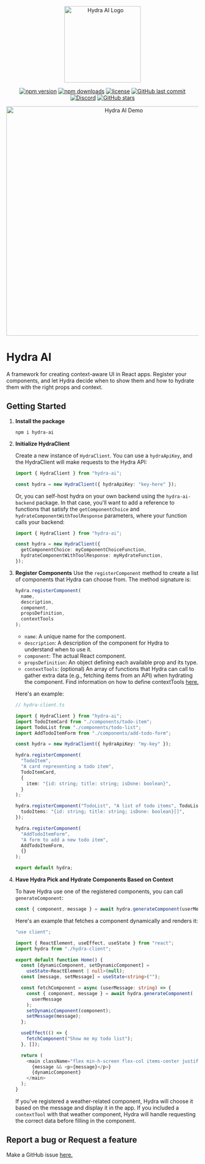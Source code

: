 <p align="center">
  <img src="https://raw.githubusercontent.com/michaelmagan/hydraai/main/github-hydra-ai.png" alt="Hydra AI Logo" width="200">
</p>

<p align="center">
  <a href="https://www.npmjs.com/package/hydra-ai"><img src="https://img.shields.io/npm/v/hydra-ai.svg" alt="npm version"></a>
  <a href="https://www.npmjs.com/package/hydra-ai"><img src="https://img.shields.io/npm/dm/hydra-ai.svg" alt="npm downloads"></a>
  <a href="https://github.com/michaelmagan/hydraai/blob/main/LICENSE"><img src="https://img.shields.io/github/license/michaelmagan/hydraai.svg" alt="license"></a>
  <a href="https://github.com/michaelmagan/hydraai/commits/main"><img src="https://img.shields.io/github/last-commit/michaelmagan/hydraai.svg" alt="GitHub last commit"></a>
  <a href="https://discord.gg/dJNvPEHth6"><img src="https://img.shields.io/discord/1251581895414911016?color=7289da&label=discord" alt="Discord"></a>
  <a href="https://github.com/michaelmagan/hydraai/stargazers"><img src="https://img.shields.io/github/stars/michaelmagan/hydraai.svg?style=social" alt="GitHub stars"></a>
</p>

<p align="center">
  <img src="https://github.com/user-attachments/assets/2501fd99-f768-43f5-96cc-d113c4f95903" alt="Hydra AI Demo" width="600">
</p>

# Hydra AI

A framework for creating context-aware UI in React apps. Register your components, and let Hydra decide when to show them and how to hydrate them with the right props and context.

## Getting Started

1. **Install the package**

   ```shell
   npm i hydra-ai
   ```

2. **Initialize HydraClient**

   Create a new instance of `HydraClient`. You can use a `hydraApiKey`, and the HydraClient will make requests to the Hydra API:

   ```typescript
   import { HydraClient } from "hydra-ai";

   const hydra = new HydraClient({ hydraApiKey: "key-here" });
   ```

   Or, you can self-host hydra on your own backend using the `hydra-ai-backend` package. In that case, you'll want to add a reference to functions that satisfy the `getComponentChoice` and `hydrateComponentWithToolResponse` parameters, where your function calls your backend:

   ```typescript
   import { HydraClient } from "hydra-ai";

   const hydra = new HydraClient({
     getComponentChoice: myComponentChoiceFunction,
     hydrateComponentWithToolResponse: myHydrateFunction,
   });
   ```

3. **Register Components**
   Use the `registerComponent` method to create a list of components that Hydra can choose from. The method signature is:

   ```typescript
   hydra.registerComponent(
     name,
     description,
     component,
     propsDefinition,
     contextTools
   );
   ```

   - `name`: A unique name for the component.
   - `description`: A description of the component for Hydra to understand when to use it.
   - `component`: The actual React component.
   - `propsDefinition`: An object defining each available prop and its type.
   - `contextTools`: (optional) An array of functions that Hydra can call to gather extra data (e.g., fetching items from an API) when hydrating the component. Find information on how to define contextTools [here.](/package/docs/context-tools.md)

   Here's an example:

   ```typescript
   // hydra-client.ts

   import { HydraClient } from "hydra-ai";
   import TodoItemCard from "./components/todo-item";
   import TodoList from "./components/todo-list";
   import AddTodoItemForm from "./components/add-todo-form";

   const hydra = new HydraClient({ hydraApiKey: "my-key" });

   hydra.registerComponent(
     "TodoItem",
     "A card representing a todo item",
     TodoItemCard,
     {
       item: "{id: string; title: string; isDone: boolean}",
     }
   );

   hydra.registerComponent("TodoList", "A list of todo items", TodoList, {
     todoItems: "{id: string; title: string; isDone: boolean}[]",
   });

   hydra.registerComponent(
     "AddTodoItemForm",
     "A form to add a new todo item",
     AddTodoItemForm,
     {}
   );

   export default hydra;
   ```

4. **Have Hydra Pick and Hydrate Components Based on Context**

   To have Hydra use one of the registered components, you can call `generateComponent`:

   ```typescript
   const { component, message } = await hydra.generateComponent(userMessage);
   ```

   Here's an example that fetches a component dynamically and renders it:

   ```typescript
   "use client";

   import { ReactElement, useEffect, useState } from "react";
   import hydra from "./hydra-client";

   export default function Home() {
     const [dynamicComponent, setDynamicComponent] =
       useState<ReactElement | null>(null);
     const [message, setMessage] = useState<string>("");

     const fetchComponent = async (userMessage: string) => {
       const { component, message } = await hydra.generateComponent(
         userMessage
       );
       setDynamicComponent(component);
       setMessage(message);
     };

     useEffect(() => {
       fetchComponent("Show me my todo list");
     }, []);

     return (
       <main className="flex min-h-screen flex-col items-center justify-center">
         {message && <p>{message}</p>}
         {dynamicComponent}
       </main>
     );
   }
   ```

   If you've registered a weather-related component, Hydra will choose it based on the message and display it in the app. If you included a `contextTool` with that weather component, Hydra will handle requesting the correct data before filling in the component.

## Report a bug or Request a feature

Make a GitHub issue [here.](https://github.com/michaelmagan/hydraai/issues/new)

